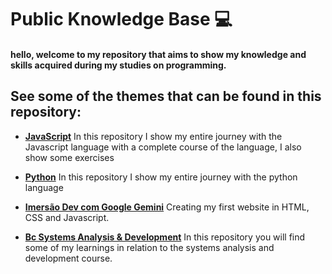# Public Knowledge Base 💻

#### hello, welcome to my repository that aims to show my knowledge and skills acquired during my studies on programming.

## See some of the themes that can be found in this repository:

* **[JavaScript](https://github.com/Costajosue/pkb/tree/main/JavaScript)** In this repository I show my entire journey with the Javascript language with a complete course of the language, I also show some exercises

* **[Python](https://github.com/Costajosue/pkb/tree/main/Python)** In this repository I show my entire journey with the python language

* **[Imersão Dev com Google Gemini](https://github.com/Costajosue/public-Knowledge-base/tree/main/Imers%C3%A3o%20Dev%20com%20gemini)** Creating my first website in HTML, CSS and Javascript.

* **[Bc Systems Analysis & Development](https://github.com/Costajosue/public_knowledge_base/tree/main/Python/Curso%20em%20video%20-%20Mundo%20III)** In this repository you will find some of my learnings in relation to the systems analysis and development course.
